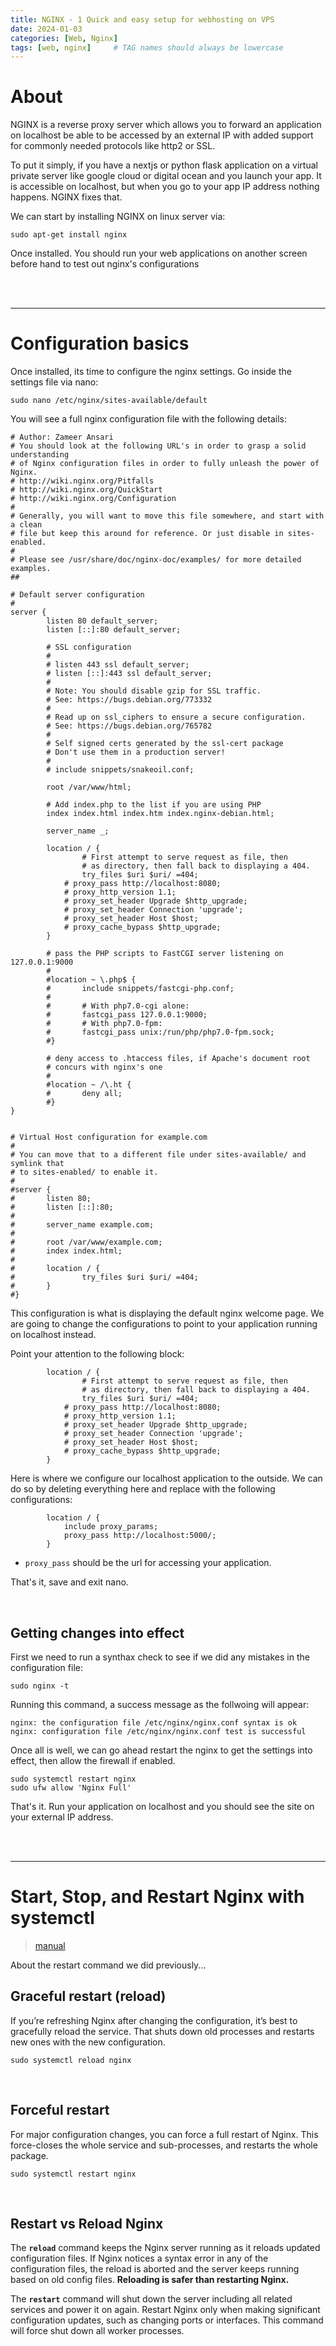 ```yaml
---
title: NGINX - 1 Quick and easy setup for webhosting on VPS
date: 2024-01-03 
categories: [Web, Nginx]
tags: [web, nginx]     # TAG names should always be lowercase
---
```



# About
NGINX is a reverse proxy server which allows you to forward an application on localhost be able to be accessed by an external IP with added support for commonly needed protocols like http2 or SSL.

To put it simply, if you have a nextjs or python flask application on a virtual private server like google cloud or digital ocean and you launch your app. It is accessible on localhost, but when you go to your app IP address nothing happens. NGINX fixes that.

We can start by installing NGINX on linux server via:
```
sudo apt-get install nginx
```

Once installed. You should run your web applications on another screen before hand to test out nginx's configurations

<br><br>

---
# Configuration basics

Once installed, its time to configure the nginx settings. Go inside the settings file via nano:
```
sudo nano /etc/nginx/sites-available/default
```

You will see a full nginx configuration file with the following details:

```
# Author: Zameer Ansari
# You should look at the following URL's in order to grasp a solid understanding
# of Nginx configuration files in order to fully unleash the power of Nginx.
# http://wiki.nginx.org/Pitfalls
# http://wiki.nginx.org/QuickStart
# http://wiki.nginx.org/Configuration
#
# Generally, you will want to move this file somewhere, and start with a clean
# file but keep this around for reference. Or just disable in sites-enabled.
#
# Please see /usr/share/doc/nginx-doc/examples/ for more detailed examples.
##

# Default server configuration
#
server {
        listen 80 default_server;
        listen [::]:80 default_server;

        # SSL configuration
        #
        # listen 443 ssl default_server;
        # listen [::]:443 ssl default_server;
        #
        # Note: You should disable gzip for SSL traffic.
        # See: https://bugs.debian.org/773332
        #
        # Read up on ssl_ciphers to ensure a secure configuration.
        # See: https://bugs.debian.org/765782
        #
        # Self signed certs generated by the ssl-cert package
        # Don't use them in a production server!
        #
        # include snippets/snakeoil.conf;

        root /var/www/html;

        # Add index.php to the list if you are using PHP
        index index.html index.htm index.nginx-debian.html;

        server_name _;

        location / {
                # First attempt to serve request as file, then
                # as directory, then fall back to displaying a 404.
                try_files $uri $uri/ =404;
	        # proxy_pass http://localhost:8080;
        	# proxy_http_version 1.1;
	        # proxy_set_header Upgrade $http_upgrade;
        	# proxy_set_header Connection 'upgrade';
	        # proxy_set_header Host $host;
        	# proxy_cache_bypass $http_upgrade;
        }

        # pass the PHP scripts to FastCGI server listening on 127.0.0.1:9000
        #
        #location ~ \.php$ {
        #       include snippets/fastcgi-php.conf;
        #
        #       # With php7.0-cgi alone:
        #       fastcgi_pass 127.0.0.1:9000;
        #       # With php7.0-fpm:
        #       fastcgi_pass unix:/run/php/php7.0-fpm.sock;
        #}

        # deny access to .htaccess files, if Apache's document root
        # concurs with nginx's one
        #
        #location ~ /\.ht {
        #       deny all;
        #}
}


# Virtual Host configuration for example.com
#
# You can move that to a different file under sites-available/ and symlink that
# to sites-enabled/ to enable it.
#
#server {
#       listen 80;
#       listen [::]:80;
#
#       server_name example.com;
#
#       root /var/www/example.com;
#       index index.html;
#
#       location / {
#               try_files $uri $uri/ =404;
#       }
#}
```

This configuration is what is displaying the default nginx welcome page. We are going to change the configurations to point to your application running on localhost instead.

Point your attention to the following block:
```
        location / {
                # First attempt to serve request as file, then
                # as directory, then fall back to displaying a 404.
                try_files $uri $uri/ =404;
	        # proxy_pass http://localhost:8080;
        	# proxy_http_version 1.1;
	        # proxy_set_header Upgrade $http_upgrade;
        	# proxy_set_header Connection 'upgrade';
	        # proxy_set_header Host $host;
        	# proxy_cache_bypass $http_upgrade;
        }
```

Here is where we configure our localhost application to the outside. We can do so by deleting everything here and replace with the following configurations:
```
        location / {
            include proxy_params;  
            proxy_pass http://localhost:5000/;  
        }
```
- `proxy_pass` should be the url for accessing your application.

That's it, save and exit nano.

<br>

## Getting changes into effect
First we need to run a synthax check to see if we did any mistakes in the configuration file:
```
sudo nginx -t
```

Running this command, a success message as the follwoing will appear:
```
nginx: the configuration file /etc/nginx/nginx.conf syntax is ok
nginx: configuration file /etc/nginx/nginx.conf test is successful
```

Once all is well, we can go ahead restart the nginx to get the settings into effect, then allow the firewall if enabled.
```
sudo systemctl restart nginx
sudo ufw allow 'Nginx Full'
```

That's it. Run your application on localhost and you should see the site on your external IP address.

<br><br>

---
# Start, Stop, and Restart Nginx with systemctl

> [manual](https://phoenixnap.com/kb/nginx-start-stop-restart)

About the restart command we did previously...

## Graceful restart (reload)
If you’re refreshing Nginx after changing the configuration, it’s best to gracefully reload the service. That shuts down old processes and restarts new ones with the new configuration.
```
sudo systemctl reload nginx
```

<br>

## Forceful restart
For major configuration changes, you can force a full restart of Nginx. This force-closes the whole service and sub-processes, and restarts the whole package.

```
sudo systemctl restart nginx
```

<br>

## Restart vs Reload Nginx
The **`reload`** command keeps the Nginx server running as it reloads updated configuration files. If Nginx notices a syntax error in any of the configuration files, the reload is aborted and the server keeps running based on old config files. **Reloading is safer than restarting Nginx.**

The **`restart`** command will shut down the server including all related services and power it on again. Restart Nginx only when making significant configuration updates, such as changing ports or interfaces. This command will force shut down all worker processes.
